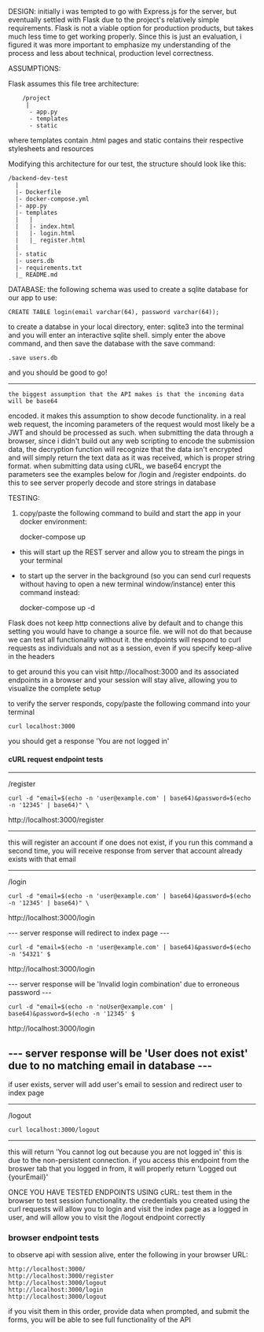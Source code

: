 DESIGN:
	initially i was tempted to go with Express.js for the server, but eventually
settled with Flask due to the project's relatively simple requirements. Flask is not
a viable option for production products, but takes much less time to get working properly.
Since this is just an evaluation, i figured it was more important to emphasize my 
understanding of the process and less about technical, production level correctness. 

ASSUMPTIONS:

Flask assumes this file tree architecture:
```
	/project
	 |
	  - app.py
	  - templates
	  - static
```
where templates contain .html pages and static contains their respective stylesheets 
and resources

Modifying this architecture for our test, the structure should look like this:
```
/backend-dev-test
  |
  |- Dockerfile
  |- docker-compose.yml
  |- app.py
  |- templates
  |   |
  |   |- index.html
  |   |- login.html
  |   |_ register.html
  |
  |- static
  |- users.db
  |- requirements.txt
  |_ README.md
```
DATABASE:
 the following schema was used to create a sqlite database for our app to use:

	CREATE TABLE login(email varchar(64), password varchar(64));

to create a databse in your local directory, enter:
	sqlite3
into the terminal and you will enter an interactive sqlite shell. simply enter
the above command, and then save the database with the save command:

	.save users.db

and you should be good to go!
************************

	the biggest assumption that the API makes is that the incoming data will be base64
encoded. it makes this assumption to show decode functionality. in a real web 
request, the incoming parameters of the request would most likely be a JWT and should
be processed as such. 
	when submitting the data through a browser, since i didn't build out any web
scripting to encode the submission data, the decryption function will recognize that
the data isn't encrypted and will simply return the text data as it was received, which
is proper string format.
	when submitting data using cURL, we base64 encrypt the parameters
see the examples below for /login and /register endpoints. do this to see 
server properly decode and store strings in database

TESTING:

1. copy/paste the following command to build and start the app in your docker
   environment:

	docker-compose up

 - this will start up the REST server and allow you to stream the pings in your terminal
 - to start up the server in the background (so you can send curl requests
	without having to open a new terminal window/instance) enter this command instead:
	
	docker-compose up -d

Flask does not keep http connections alive by default and to change this setting you
would have to change a source file. we will not do that because we can test all
functionality without it.
the endpoints will respond to curl requests as individuals and not as a session,
even if you specify keep-alive in the headers

to get around this you can visit http://localhost:3000 and its associated endpoints
in a browser and your session will stay alive, allowing you to visualize the complete
setup

to verify the server responds, copy/paste the following command into your terminal

	curl localhost:3000

you should get a response 'You are not logged in'

#### cURL request endpoint tests ###

*********
/register

	curl -d "email=$(echo -n 'user@example.com' | base64)&password=$(echo -n '12345' | base64)" \
http://localhost:3000/register

--------------------------------
this will register an account if one does not exist, if you run this command a second
time, you will receive response from server that account already exists with that email

***************
/login

	curl -d "email=$(echo -n 'user@example.com' | base64)&password=$(echo -n '12345' | base64)" \
http://localhost:3000/login

--- server response will redirect to index page ---
	
	curl -d "email=$(echo -n 'user@example.com' | base64)&password=$(echo -n '54321' $
http://localhost:3000/login	

--- server response will be 'Invalid login combination' due to erroneous password ---

	curl -d "email=$(echo -n 'noUser@example.com' | base64)&password=$(echo -n '12345' $
http://localhost:3000/login

--- server response will be 'User does not exist' due to no matching email in database ---
--------------------------------

if user exists, server will add user's email to session and
redirect user to index page

*********
/logout

	curl localhost:3000/logout

------------------------------
this will return 'You cannot log out because you are not logged in' this is due to the
non-persistent connection. if you access this endpoint from the broswer tab that you
logged in from, it will properly return 'Logged out {yourEmail}'


ONCE YOU HAVE TESTED ENDPOINTS USING cURL:
	test them in the browser to test session functionality. the credentials
you created using the curl requests will allow you to login and visit the index page
as a logged in user, and will allow you to visit the /logout endpoint correctly

### browser endpoint tests ###

to observe api with session alive, enter the following in your browser URL:

	http://localhost:3000/
	http://localhost:3000/register
	http://localhost:3000/logout
	http://localhost:3000/login
	http://localhost:3000/logout

if you visit them in this order, provide data when prompted, and submit the forms, 
you will be able to see full functionality of the API
